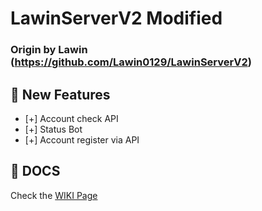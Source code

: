 # LawinServerV2 Modified
###  Origin by Lawin (https://github.com/Lawin0129/LawinServerV2)

## 📂 New Features

- [+] Account check API
- [+] Status Bot
- [+] Account register via API

## 📄 DOCS

Check the [WIKI Page](https://github.com/SkyAlumny/LawinServerV2-Modified/wiki)

